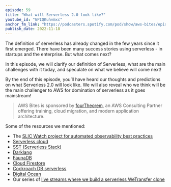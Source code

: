 ```yaml
---
episode: 59
title: "What will Serverless 2.0 look like?"
youtube_id: "GPIQKuhvmxc"
anchor_fm_link: "https://podcasters.spotify.com/pod/show/aws-bites/episodes/59--What-will-Serverless-2-0-look-like-e1qpl8a"
publish_date: 2022-11-18
---
```


The definition of serverless has already changed in the few years since it first emerged. There have been many success stories using serverless - in startups and the enterprise. But what comes next? 

In this episode, we will clarify our definition of Serverless, what are the main challenges with it today, and speculate on what we believe will come next!

By the end of this episode, you’ll have heard our thoughts and predictions on what Serverless 2.0 will look like. We will also reveal who we think will be the main challenger to AWS for domination of serverless as it goes mainstream!

> AWS Bites is sponsored by [fourTheorem](https://fourtheorem.com/), an AWS Consulting Partner offering training, cloud migration, and modern application architecture.

Some of the resources we mentioned:

- The [SLIC Watch project for automated observability best practices](https://github.com/fourTheorem/slic-watch)
- [Serverless cloud](https://www.serverless.com/cloud)
- [SST (Serverless Stack)](https://sst.dev/)
- [Darklang](https://darklang.com/)
- [FaunaDB](https://fauna.com/)
- [Cloud Firestore](https://firebase.google.com/docs/firestore)
- [Cockroach DB serverless](https://www.cockroachlabs.com/lp/serverless/)
- [Digital Ocean](https://www.digitalocean.com/)
- Our series of [live streams where we build a serverless WeTransfer clone](https://www.youtube.com/watch?v=EfRElTYilyY&)

